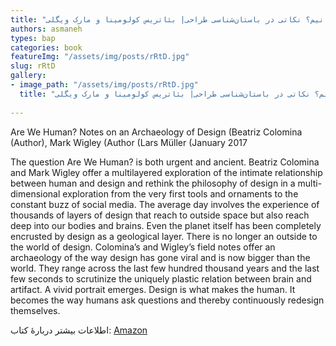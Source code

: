 ```yaml
--- 
title: "آیا ما انسانیم؟ نکاتی در باستان‌شناسی طراحی| بئاتریس کولومینا و مارک ویگلی" 
authors: asmaneh 
types: bap 
categories: book 
featureImg: "/assets/img/posts/rRtD.jpg" 
slug: rRtD 
gallery: 
- image_path: "/assets/img/posts/rRtD.jpg" 
  title: "آیا ما انسانیم؟ نکاتی در باستان‌شناسی طراحی| بئاتریس کولومینا و مارک ویگلی" 
 
--- 
```

Are We Human? Notes on an Archaeology of Design
 (Beatriz Colomina (Author), Mark Wigley (Author
(Lars Müller (January 2017


The question Are We Human? is both urgent and ancient. Beatriz Colomina and Mark Wigley offer a multilayered exploration of the intimate relationship between human and design and rethink the philosophy of design in a multi-dimensional exploration from the very first tools and ornaments to the constant buzz of social media. The average day involves the experience of thousands of layers of design that reach to outside space but also reach deep into our bodies and brains. Even the planet itself has been completely encrusted by design as a geological layer. There is no longer an outside to the world of design. Colomina’s and Wigley’s field notes offer an archaeology of the way design has gone viral and is now bigger than the world. They range across the last few hundred thousand years and the last few seconds to scrutinize the uniquely plastic relation between brain and artifact. A vivid portrait emerges. Design is what makes the human. It becomes the way humans ask questions and thereby continuously redesign themselves.

اطلاعات بیشتر دربارۀ کتاب: [Amazon](https://www.amazon.com/Are-Human-Notes-Archaeology-Design/dp/303778511X)
